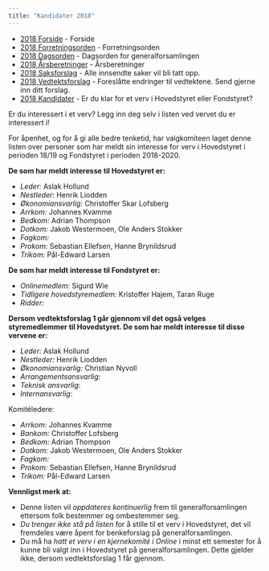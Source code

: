 ```yaml
---
title: "Kandidater 2018"
---
```


* [2018 Forside](/wiki/online/generalforsamlingen/genfors2018)   - Forside
* [2018 Forretningsorden](/wiki/online/generalforsamlingen/genfors2018/forretningsorden) - Forretningsorden
* [2018 Dagsorden](/wiki/online/generalforsamlingen/genfors2018/dagsorden) - Dagsorden for generalforsamlingen
* [2018 Årsberetninger](/wiki/online/generalforsamlingen/genfors2018/aarsberetninger) - Årsberetninger
* [2018 Saksforslag](/wiki/online/generalforsamlingen/genfors2018/saksforslag) - Alle innsendte saker vil bli tatt opp.
* [2018 Vedtektsforslag](/wiki/online/generalforsamlingen/genfors2018/vedtekstforslag) - Foreslåtte endringer til vedtektene. Send gjerne inn ditt forslag.
* [2018 Kandidater](/wiki/online/generalforsamlingen/genfors2018/valg) - Er du klar for et verv i Hovedstyret eller Fondstyret? 

Er du interessert i et verv? Legg inn deg selv i listen ved vervet du er interessert i!

For åpenhet, og for å gi alle bedre tenketid, har valgkomiteen laget denne listen over personer som har meldt sin interesse for verv i Hovedstyret i perioden 18/19 og Fondstyret i perioden 2018-2020. 

**De som har meldt interesse til Hovedstyret er:**

* *Leder:*   Aslak Hollund
* *Nestleder:* Henrik Liodden
* *Økonomiansvarlig:*  Christoffer Skar Lofsberg
* *Arrkom:* Johannes Kvamme  
* *Bedkom:*  Adrian Thompson
* *Dotkom:*  Jakob Westermoen, Ole Anders Stokker
* *Fagkom:*  
* *Prokom:*  Sebastian Ellefsen, Hanne Brynildsrud
* *Trikom:*  Pål-Edward Larsen 

**De som har meldt interesse til Fondstyret er:**

* *Onlinemedlem:* Sigurd Wie
* *Tidligere hovedstyremedlem:* Kristoffer Hajem, Taran Ruge  
* *Ridder:*

**Dersom vedtektsforslag 1 går gjennom vil det også velges styremedlemmer til Hovedstyret. De som har meldt interesse til disse vervene er:**  

* *Leder:*   Aslak Hollund  
* *Nestleder:* Henrik Liodden  
* *Økonomiansvarlig:* Christian Nyvoll
* *Arrangementsansvarlig*:  
* *Teknisk ansvarlig*:  
* *Internansvarlig*:  

Komitéledere:

* *Arrkom:* Johannes Kvamme
* *Bankom:* Christoffer Lofsberg
* *Bedkom:*  Adrian Thompson
* *Dotkom:*  Jakob Westermoen, Ole Anders Stokker
* *Fagkom:*  
* *Prokom:*  Sebastian Ellefsen, Hanne Brynildsrud
* *Trikom:*  Pål-Edward Larsen 

**Vennligst merk at:**

* Denne listen vil *oppdateres kontinuerlig* frem til generalforsamlingen ettersom folk bestemmer og ombestemmer seg.
* *Du trenger ikke stå på listen* for å stille til et verv i Hovedstyret, det vil fremdeles være åpent for benkeforslag på generalforsamlingen.
* Du må ha *hatt et verv i en kjernekomité i Online* i minst ett semester for å kunne bli valgt inn i Hovedstyret på generalforsamlingen. Dette gjelder ikke, dersom vedtektsforslag 1 får gjennom.